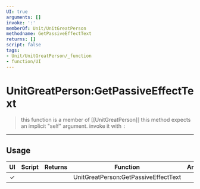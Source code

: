 ```yaml
---
UI: true
arguments: []
invoke: ':'
memberOf: Unit/UnitGreatPerson
methodname: GetPassiveEffectText
returns: []
script: false
tags:
- Unit/UnitGreatPerson/_function
- function/UI
---
```

# UnitGreatPerson:GetPassiveEffectText
> this function is a member of [[UnitGreatPerson]]
> this method expects an implicit "self" argument. invoke it with `:`
-----
## Usage
|  UI | Script | Returns | Function | Arguments |
|:---:|:------:|-------:|:--------:|:---------|
|✓| ||UnitGreatPerson:GetPassiveEffectText||
